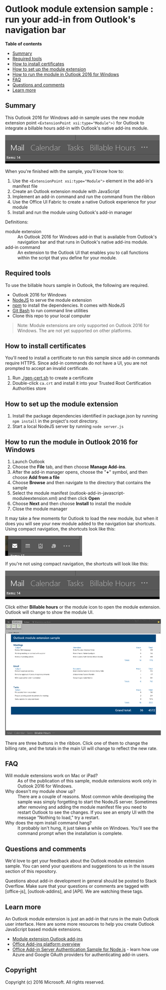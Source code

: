 # Outlook module extension sample : run your add-in from Outlook's navigation bar

**Table of contents**

* [Summary](#summary)
* [Required tools](#required-tools)
* [How to install certificates](#how-to-install-certificates)
* [How to set up the module extension](#how-to-set-up-the-module-extension)
* [How to run the module in Outlook 2016 for Windows](#how-to-run-the-module-in-outlook-2016-for-windows)
* [FAQ](#faq)
* [Questions and comments](#questions-and-comments)
* [Learn more](#learn-more)

## Summary

This Outlook 2016 for Windows add-in sample uses the new module extension point ```<ExtensionPoint xsi:type="Module">)``` for Outlook to 
integrate a billable hours add-in with Outlook's native add-ins module. 

![](/readme-images/Outlook-Navigation-Bar.png)

When you're finished with the sample, you'll know how to:

1. Use the ```<ExtensionPoint xsi:type="Module">``` element in the add-in's manifest file
2. Create an Outlook extension module with JavaScript
3. Implement an add-in command and run the command from the ribbon
4. Use the Office UI Fabric to create a native Outlook experience for your module
5. Install and run the module using Outlook's add-in manager

Definitions:

<d>
<dt>module extension</dt>
<dd> An Outlook 2016 for Windows add-in that is available from Outlook's navigation bar
and that runs in Outlook's native add-ins module.</dd>
<dt>add-in command</dt>
<dd>An extension to the Outlook UI that enables you to call functions within the script
that you define for your module.</dd>
</dl>

## Required tools

To use the billable hours sample in Outlook, the following are required.

* Outlook 2016 for Windows
* [NodeJS](https://nodejs.org/en) to serve the module extension
* [npm](https://www.npmjs.com/) to install the dependencies. It comes with NodeJS
* [Git Bash](http://www.git-scm.com/downloads) to run command line utilities
* Clone this repo to your local computer

> Note: Module extensions are only supported on Outlook 2016 for Windows. The are not yet supported on
> other platforms.

## How to install certificates

You'll need to install a certificate to run this sample since add-in commands require HTTPS. Since add-in
commands do not have a UI, you are not prompted to accept an invalid certificate. 

1. Run [./gen-cert.sh](#gen-cert.sh) to create a certificate
2. Double-click ```ca.crt``` and install it into your Trusted Root Certification Authorities store

## How to set up the module extension

1. Install the package dependencies identified in package.json by running ```npm install``` in the project's
   root directory.
2. Start a local NodeJS server by running ```node server.js```

## How to run the module in Outlook 2016 for Windows

1. Launch Outlook
2. Choose the **File** tab, and then choose **Manage Add-ins**.
3. After the add-in manager opens, choose the "**+**" symbol, and then choose **Add from a file**
4. Choose **Browse** and then navigate to the directory that contains the sample
5. Select the module manifest (outlook-add-in-javascript-moduleextension.xml) and then click **Open**
6. Choose **Next** and then choose **Install** to install the module
7. Close the module manager

It may take a few moments for Outlook to load the new module, but when it does you will see your new
module added to the navigation bar shortcuts. Using compact navigation, the shortcuts look like this:

![Shows add-in commands in the compact Outlook navigation bar.](/readme-images/Outlook-Compact-Navigation-Bar.png)

If you're not using compact navigation, the shortcuts will look like this:

![Shows a single module extension the the expanded navigation bar.](/readme-images/Outlook-Navigation-Bar.png)

Click either **Billable hours** or the module icon to open the module extension. Outlook will change
to show the module UI.

![Shows the user interface for the module extenstion.](/readme-images/Outlook-Billable-Hours-UI.png)

There are three buttons in the ribbon. Click one of them to change the billing rate, and the totals in the 
main UI will change to reflect the new rate. 

## FAQ

<dl>
<dt>Will module extensions work on Mac or iPad? </dt>
<dd>As of the publication of this sample, module extensions work
only in Outlook 2016 for Windows.</dd>
<dt>Why doesn't my module show up?</dt>
<dd>There are a couple of reasons. Most common while developing the sample was simply forgetting
to start the NodeJS server. Sometimes after removing and adding the module manifest file you need to restart
Outlook to see the changes. If you see an empty UI with the message "Nothing to load," try a restart.</dd>
<dt>Why does the npm install command hang?</dt>
<dd>It probably isn't hung, it just takes a while on Windows. You'll see the command prompt when the installation is complete.
</dl>

## Questions and comments

We'd love to get your feedback about the Outlook module extension sample. You can send your questions and 
suggestions to us in the issues section of this repository.

Questions about add-in development in general should be posted to Stack Overflow. Make sure that your 
questions or comments are tagged with [office-js], [outlook-addins], and [API]. We are watching these tags.

## Learn more

An Outlook module extension is just an add-in that runs in the main Outlook user interface. Here are some
more resources to help you create Outlook JavaScript based module extensions.

* [Module extension Outlook add-ins](http://dev.office.com/docs/add-ins/outlook/extension-module-outlook-add-ins.md)
* [Office Add-ins platform overview](https://msdn.microsoft.com/EN-US/library/office/jj220082.aspx)
* [Office Add-in Server Authentication Sample for Node.js](https://github.com/OfficeDev/Office-Add-in-Nodejs-ServerAuth) - learn how use Azure and Google OAuth providers for authenticating add-in users.

## Copyright
Copyright (c) 2016 Microsoft. All rights reserved.